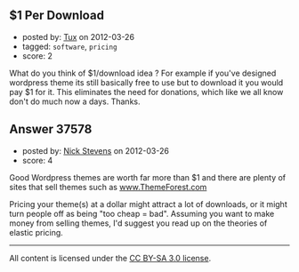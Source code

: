## $1 Per Download

- posted by: [Tux](https://stackexchange.com/users/-1/17165-tux) on 2012-03-26
- tagged: `software`, `pricing`
- score: 2

What do you think of $1/download idea ? For example if you've designed wordpress theme its still basically free to use but to download it you would pay $1 for it. This eliminates the need for donations, which like we all know don't do much now a days. Thanks.


## Answer 37578

- posted by: [Nick Stevens](https://stackexchange.com/users/-1/15902-nick-stevens) on 2012-03-26
- score: 4

Good Wordpress themes are worth far more than $1 and there are plenty of sites that sell themes such as www.ThemeForest.com

Pricing your theme(s) at a dollar might attract a lot of downloads, or it might turn people off as being "too cheap = bad". Assuming you want to make money from selling themes, I'd suggest you read up on the theories of elastic pricing.



---

All content is licensed under the [CC BY-SA 3.0 license](https://creativecommons.org/licenses/by-sa/3.0/).
